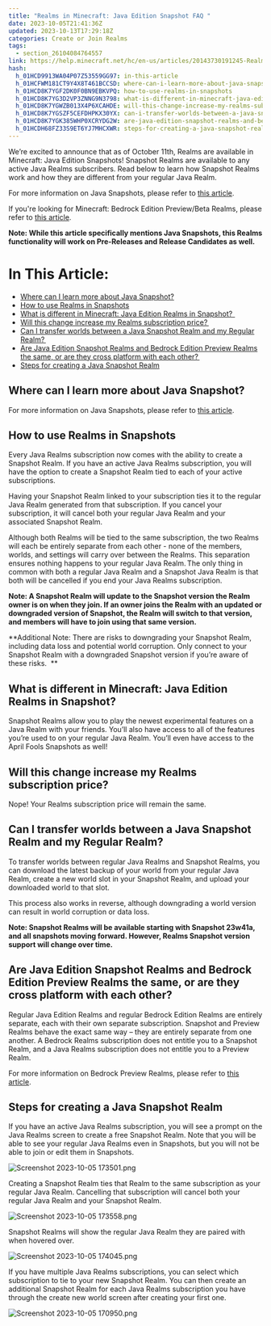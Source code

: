 ```yaml
---
title: "Realms in Minecraft: Java Edition Snapshot FAQ "
date: 2023-10-05T21:41:36Z
updated: 2023-10-13T17:29:18Z
categories: Create or Join Realms
tags:
  - section_26104084764557
link: https://help.minecraft.net/hc/en-us/articles/20143730191245-Realms-in-Minecraft-Java-Edition-Snapshot-FAQ
hash:
  h_01HCD9913WA04P07Z53559GG97: in-this-article
  h_01HCFWM181CT9Y4X8T461BCCSD: where-can-i-learn-more-about-java-snapshot
  h_01HCD8K7YGF2DK0F0BN9EBKVPQ: how-to-use-realms-in-snapshots
  h_01HCD8K7YG3D2VP3ZNNG9N3798: what-is-different-in-minecraft-java-edition-realms-in-snapshot
  h_01HCD8K7YGWZB013X4P6XCAHDE: will-this-change-increase-my-realms-subscription-price
  h_01HCD8K7YGSZF5CEFDHPKX30YX: can-i-transfer-worlds-between-a-java-snapshot-realm-and-my-regular-realm
  h_01HCD8K7YGK385WHP0XCRYDG2W: are-java-edition-snapshot-realms-and-bedrock-edition-preview-realms-the-same-or-are-they-cross-platform-with-each-other
  h_01HCDH68FZ33S9ET6YJ7MHCXWR: steps-for-creating-a-java-snapshot-realm
---
```


We’re excited to announce that as of October 11th, Realms are available in Minecraft: Java Edition Snapshots! Snapshot Realms are available to any active Java Realms subscribers. Read below to learn how Snapshot Realms work and how they are different from your regular Java Realm. 

For more information on Java Snapshots, please refer to [this article](../Download-Install/Minecraft-Java-Edition-Snapshot-FAQ.md).

If you're looking for Minecraft: Bedrock Edition Preview/Beta Realms, please refer to [this article](./How-to-Start-a-Minecraft-Preview-Beta-Realm.md).  

**Note: While this article specifically mentions Java Snapshots, this Realms functionality will work on Pre-Releases and Release Candidates as well.**

# In This Article:

- [Where can I learn more about Java Snapshot?](#where-can-i-learn-more-about-java-snapshot)
- [How to use Realms in Snapshots](#how-to-use-realms-in-snapshots)
- [What is different in Minecraft: Java Edition Realms in Snapshot?  ](#what-is-different-in-minecraft-java-edition-realms-in-snapshot)
- [Will this change increase my Realms subscription price? ](#will-this-change-increase-my-realms-subscription-price)
- [Can I transfer worlds between a Java Snapshot Realm and my Regular Realm? ](#can-i-transfer-worlds-between-a-java-snapshot-realm-and-my-regular-realm)
- [Are Java Edition Snapshot Realms and Bedrock Edition Preview Realms the same, or are they cross platform with each other? ](#are-java-edition-snapshot-realms-and-bedrock-edition-preview-realms-the-same-or-are-they-cross-platform-with-each-other)
- [Steps for creating a Java Snapshot Realm](#steps-for-creating-a-java-snapshot-realm)

## Where can I learn more about Java Snapshot?

For more information on Java Snapshots, please refer to [this article](../Download-Install/Minecraft-Java-Edition-Snapshot-FAQ.md).

## How to use Realms in Snapshots

Every Java Realms subscription now comes with the ability to create a Snapshot Realm. If you have an active Java Realms subscription, you will have the option to create a Snapshot Realm tied to each of your active subscriptions.

Having your Snapshot Realm linked to your subscription ties it to the regular Java Realm generated from that subscription. If you cancel your subscription, it will cancel both your regular Java Realm and your associated Snapshot Realm.   

Although both Realms will be tied to the same subscription, the two Realms will each be entirely separate from each other - none of the members, worlds, and settings will carry over between the Realms. This separation ensures nothing happens to your regular Java Realm. The only thing in common with both a regular Java Realm and a Snapshot Java Realm is that both will be cancelled if you end your Java Realms subscription.

**Note: A Snapshot Realm will update to the Snapshot version the Realm owner is on when they join. If an owner joins the Realm with an updated or downgraded version of Snapshot, the Realm will switch to that version, and members will have to join using that same version.**

**Additional Note: There are risks to downgrading your Snapshot Realm, including data loss and potential world corruption. Only connect to your Snapshot Realm with a downgraded Snapshot version if you’re aware of these risks.  **

## What is different in Minecraft: Java Edition Realms in Snapshot?  

Snapshot Realms allow you to play the newest experimental features on a Java Realm with your friends. You’ll also have access to all of the features you’re used to on your regular Java Realm. You’ll even have access to the April Fools Snapshots as well!

## Will this change increase my Realms subscription price? 

Nope! Your Realms subscription price will remain the same.  

## Can I transfer worlds between a Java Snapshot Realm and my Regular Realm? 

To transfer worlds between regular Java Realms and Snapshot Realms, you can download the latest backup of your world from your regular Java Realm, create a new world slot in your Snapshot Realm, and upload your downloaded world to that slot.

This process also works in reverse, although downgrading a world version can result in world corruption or data loss. 

**Note: Snapshot Realms will be available starting with Snapshot 23w41a, and all snapshots moving forward. However, Realms Snapshot version support will change over time.**

## Are Java Edition Snapshot Realms and Bedrock Edition Preview Realms the same, or are they cross platform with each other? 

Regular Java Edition Realms and regular Bedrock Edition Realms are entirely separate, each with their own separate subscription. Snapshot and Preview Realms behave the exact same way – they are entirely separate from one another. A Bedrock Realms subscription does not entitle you to a Snapshot Realm, and a Java Realms subscription does not entitle you to a Preview Realm.  

For more information on Bedrock Preview Realms, please refer to [this article](./How-to-Start-a-Minecraft-Preview-Beta-Realm.md).

## Steps for creating a Java Snapshot Realm

If you have an active Java Realms subscription, you will see a prompt on the Java Realms screen to create a free Snapshot Realm. Note that you will be able to see your regular Java Realms even in Snapshots, but you will not be able to join or edit them in Snapshots.   

![Screenshot 2023-10-05 173501.png](https://minecrafthelp.zendesk.com/hc/article_attachments/20270511282701)

Creating a Snapshot Realm ties that Realm to the same subscription as your regular Java Realm. Cancelling that subscription will cancel both your regular Java Realm and your Snapshot Realm.   

![Screenshot 2023-10-05 173558.png](https://minecrafthelp.zendesk.com/hc/article_attachments/20270527343757)

Snapshot Realms will show the regular Java Realm they are paired with when hovered over.   

![Screenshot 2023-10-05 174045.png](https://minecrafthelp.zendesk.com/hc/article_attachments/20270511304205)

If you have multiple Java Realms subscriptions, you can select which subscription to tie to your new Snapshot Realm. You can then create an additional Snapshot Realm for each Java Realms subscription you have through the create new world screen after creating your first one.  

![Screenshot 2023-10-05 170950.png](https://minecrafthelp.zendesk.com/hc/article_attachments/20270511309709)
